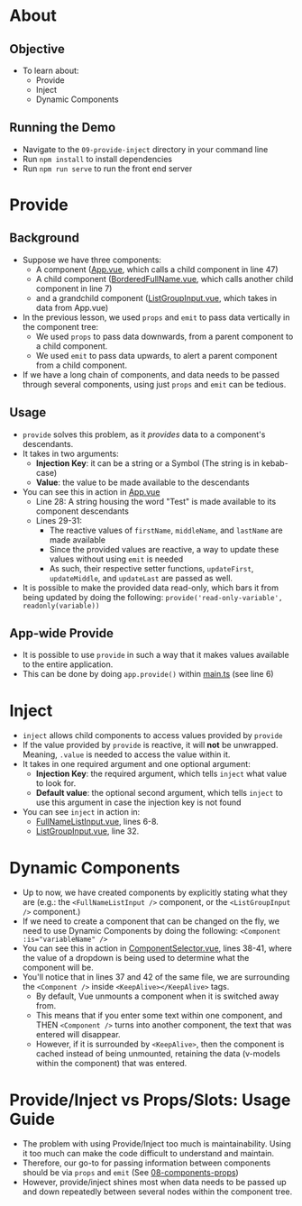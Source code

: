 # About
## Objective
- To learn about:
  - Provide
  - Inject
  - Dynamic Components

## Running the Demo
- Navigate to the `09-provide-inject` directory in your command line
- Run `npm install` to install dependencies
- Run `npm run serve` to run the front end server

# Provide
## Background
- Suppose we have three components:
  - A component ([App.vue](./src/App.vue), which calls a child component in line 47)
  - A child component ([BorderedFullName.vue](./src/components/BorderedFullName.vue), which calls another child component in line 7)
  - and a grandchild component ([ListGroupInput.vue](./src/components/ListGroupInput.vue), which takes in data from App.vue)
- In the previous lesson, we used `props` and `emit` to pass data vertically in the component tree: 
  - We used `props` to pass data downwards, from a parent component to a child component.
  - We used `emit` to pass data upwards, to alert a parent component from a child component.
- If we have a long chain of components, and data needs to be passed through several components, using just `props` and `emit` can be tedious.

## Usage
- `provide` solves this problem, as it *provides* data to a component's descendants.
- It takes in two arguments:
  - **Injection Key**: it can be a string or a Symbol (The string is in kebab-case)
  - **Value**: the value to be made available to the descendants
- You can see this in action in [App.vue](./src/App.vue)
  - Line 28: A string housing the word "Test" is made available to its component descendants
  - Lines 29-31: 
    - The reactive values of `firstName`, `middleName`, and `lastName` are made available
    - Since the provided values are reactive, a way to update these values without using `emit` is needed
    - As such, their respective setter functions, `updateFirst`, `updateMiddle`, and `updateLast` are passed as well.
- It is possible to make the provided data read-only, which bars it from being updated by doing the following: `provide('read-only-variable', readonly(variable))`

## App-wide Provide
- It is possible to use `provide` in such a way that it makes values available to the entire application.
- This can be done by doing `app.provide()` within [main.ts](./src/main.ts) (see line 6)

# Inject
- `inject` allows child components to access values provided by `provide`
- If the value provided by `provide` is reactive, it will **not** be unwrapped. Meaning, `.value` is needed to access the value within it.
- It takes in one required argument and one optional argument:
  - **Injection Key**: the required argument, which tells `inject` what value to look for.
  - **Default value**: the optional second argument, which tells `inject` to use this argument in case the injection key is not found
- You can see `inject` in action in:
  - [FullNameListInput.vue](./src/components/FullNameListInput.vue), lines 6-8.
  - [ListGroupInput.vue](./src/components/ListGroupInput.vue), line 32.

# Dynamic Components
- Up to now, we have created components by explicitly stating what they are (e.g.: the `<FullNameListInput />` component, or the `<ListGroupInput />` component.)
- If we need to create a component that can be changed on the fly, we need to use Dynamic Components by doing the following: `<Component :is="variableName" />`
- You can see this in action in [ComponentSelector.vue](./src/components/ComponentSelector.vue), lines 38-41, where the value of a dropdown is being used to determine what the component will be.
- You'll notice that in lines 37 and 42 of the same file, we are surrounding the `<Component />` inside `<KeepAlive></KeepAlive>` tags.
  - By default, Vue unmounts a component when it is switched away from.
  - This means that if you enter some text within one component, and THEN `<Component />` turns into another component, the text that was entered will disappear.
  - However, if it is surrounded by `<KeepAlive>`, then the component is cached instead of being unmounted, retaining the data (v-models within the component) that was entered.

# Provide/Inject vs Props/Slots: Usage Guide
- The problem with using Provide/Inject too much is maintainability. Using it too much can make the code difficult to understand and maintain.
- Therefore, our go-to for passing information between components should be via `props` and `emit` (See [08-components-props](./../08-components-props/))
- However, provide/inject shines most when data needs to be passed up and down repeatedly between several nodes within the component tree.